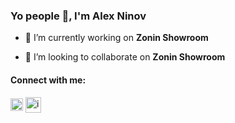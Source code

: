 <h3 align="left">Yo people 👋, I'm Alex Ninov</h3>

- 🔭 I’m currently working on **Zonin Showroom**

- 👯 I’m looking to collaborate on **Zonin Showroom**

<h4 align="left">Connect with me:</h4>

<p align="left">
<a href="https://twitter.com/ninovalex11" target="blank"><img align="center" src="https://raw.githubusercontent.com/rahuldkjain/github-profile-readme-generator/master/src/images/icons/Social/twitter.svg" alt="ninovalex11" height="20" width="20" margin-right="10"/></a>
<a href="https://linkedin.com/in/iamalexninov11" target="blank"><img align="center" src="https://raw.githubusercontent.com/rahuldkjain/github-profile-readme-generator/master/src/images/icons/Social/linked-in-alt.svg" alt="iamalexninov11" height="25" width="25" /></a>
</p>
